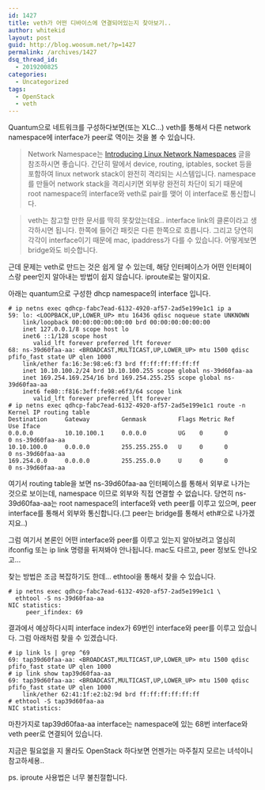 ```yaml
---
id: 1427
title: veth가 어떤 디바이스에 연결되어있는지 찾아보기..
author: whitekid
layout: post
guid: http://blog.woosum.net/?p=1427
permalink: /archives/1427
dsq_thread_id:
  - 2019200825
categories:
  - Uncategorized
tags:
  - OpenStack
  - veth
---
```

Quantum으로 네트워크를 구성하다보면(또는 XLC...) veth를 통해서 다른 network namespace에 interface가 peer로 역이는 것을 볼 수 있습니다.

> Network Namespace는 [Introducing Linux Network Namespaces][1] 글을 참조하시면 좋습니다. 간단히 말에서 device, routing, iptables, socket 등을 포함하여 linux network stack이 완전히 격리되는 시스템입니다. namespace를 만들어 network stack을 격리시키면 외부랑 완전히 차단이 되기 때문에 root namespace의 interface와 veth로 pair를 맺어 이 interface로 통신합니다.

> veth는 참고할 만한 문서를 딱히 못찾았는데요.. interface link의 클론이라고 생각하시면 됩니다. 한쪽에 들어간 패킷은 다른 한쪽으로 흐릅니다. 그리고 당연히 각각이 interface이기 때문에 mac, ipaddress가 다를 수 있습니다. 어떻게보면 bridge와도 비슷합니다.

근데 문제는 veth로 만드는 것은 쉽게 알 수 있는데, 해당 인터페이스가 어떤 인터페이스랑 peer인지 알아내는 방법이 쉽지 않습니다. iproute로는 말이지요.

아래는 quantum으로 구성한 dhcp namespace의 interface 입니다.

    # ip netns exec qdhcp-fabc7ead-6132-4920-af57-2ad5e199e1c1 ip a
    59: lo: <LOOPBACK,UP,LOWER_UP> mtu 16436 qdisc noqueue state UNKNOWN
        link/loopback 00:00:00:00:00:00 brd 00:00:00:00:00:00
        inet 127.0.0.1/8 scope host lo
        inet6 ::1/128 scope host
           valid_lft forever preferred_lft forever
    68: ns-39d60faa-aa: <BROADCAST,MULTICAST,UP,LOWER_UP> mtu 1500 qdisc pfifo_fast state UP qlen 1000
        link/ether fa:16:3e:98:e6:f3 brd ff:ff:ff:ff:ff:ff
        inet 10.10.100.2/24 brd 10.10.100.255 scope global ns-39d60faa-aa
        inet 169.254.169.254/16 brd 169.254.255.255 scope global ns-39d60faa-aa
        inet6 fe80::f816:3eff:fe98:e6f3/64 scope link
           valid_lft forever preferred_lft forever
    # ip netns exec qdhcp-fabc7ead-6132-4920-af57-2ad5e199e1c1 route -n
    Kernel IP routing table
    Destination     Gateway         Genmask         Flags Metric Ref    Use Iface
    0.0.0.0         10.10.100.1     0.0.0.0         UG    0      0        0 ns-39d60faa-aa
    10.10.100.0     0.0.0.0         255.255.255.0   U     0      0        0 ns-39d60faa-aa
    169.254.0.0     0.0.0.0         255.255.0.0     U     0      0        0 ns-39d60faa-aa

여기서 routing table을 보면 ns-39d60faa-aa 인터페이스를 통해서 외부로 나가는 것으로 보이는데, namespace 이므로 외부와 직접 연결할 수 없습니다. 당연히 ns-39d60faa-aa는 root namespace의 interface와 veth peer를 이루고 있으며, peer interface를 통해서 외부와 통신합니다.(그 peer는 bridge를 통해서 eth#으로 나가겠지요..)

그럼 여기서 본론인 어떤 interface와 peer를 이루고 있는지 알아보려고 열심히 ifconfig 또는 ip link 명령을 뒤져봐야 안나됩니다. mac도 다르고, peer 정보도 안나오고...

찾는 방법은 조금 복잡하기도 한데... ethtool을 통해서 찾을 수 있습니다.

    # ip netns exec qdhcp-fabc7ead-6132-4920-af57-2ad5e199e1c1 \
      ethtool -S ns-39d60faa-aa
    NIC statistics:
         peer_ifindex: 69

결과에서 예상하다시피 interface index가 69번인 interface와 peer를 이루고 있습니다. 그럼 아래처럼 찾을 수 있겠습니다.

    # ip link ls | grep ^69
    69: tap39d60faa-aa: <BROADCAST,MULTICAST,UP,LOWER_UP> mtu 1500 qdisc pfifo_fast state UP qlen 1000
    # ip link show tap39d60faa-aa
    69: tap39d60faa-aa: <BROADCAST,MULTICAST,UP,LOWER_UP> mtu 1500 qdisc pfifo_fast state UP qlen 1000
        link/ether 62:41:1f:e2:b2:9d brd ff:ff:ff:ff:ff:ff
    # ethtool -S tap39d60faa-aa
    NIC statistics:

마찬가지로 tap39d60faa-aa interface는 namespace에 있는 68번 interface와 veth peer로 연결되어 있습니다.

지금은 필요없을 지 몰라도 OpenStack 하다보면 언젠가는 마주칠지 모르는 녀석이니 참고하세용..

ps. iproute 사용법은 너무 불친절합니다.

 [1]: http://blog.scottlowe.org/2013/09/04/introducing-linux-network-namespaces/